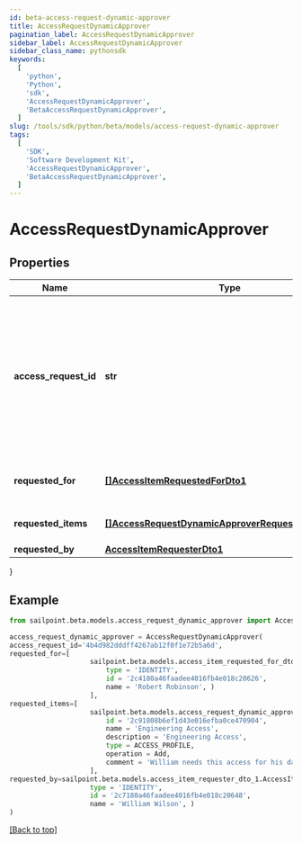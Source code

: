 ```yaml
---
id: beta-access-request-dynamic-approver
title: AccessRequestDynamicApprover
pagination_label: AccessRequestDynamicApprover
sidebar_label: AccessRequestDynamicApprover
sidebar_class_name: pythonsdk
keywords:
  [
    'python',
    'Python',
    'sdk',
    'AccessRequestDynamicApprover',
    'BetaAccessRequestDynamicApprover',
  ]
slug: /tools/sdk/python/beta/models/access-request-dynamic-approver
tags:
  [
    'SDK',
    'Software Development Kit',
    'AccessRequestDynamicApprover',
    'BetaAccessRequestDynamicApprover',
  ]
---
```


# AccessRequestDynamicApprover

## Properties

| Name | Type | Description | Notes |
| --- | --- | --- | --- |
| **access_request_id** | **str** | Unique ID of the access request object. You can use this ID with the [Access Request Status endpoint](https://developer.sailpoint.com/idn/api/beta/list-access-request-status) to get the request's status. | [required] |
| **requested_for** | [**[]AccessItemRequestedForDto1**](access-item-requested-for-dto1) | Identities access was requested for. | [required] |
| **requested_items** | [**[]AccessRequestDynamicApproverRequestedItemsInner**](access-request-dynamic-approver-requested-items-inner) | Requested access items. | [required] |
| **requested_by** | [**AccessItemRequesterDto1**](access-item-requester-dto1) |  | [required] |

}

## Example

```python
from sailpoint.beta.models.access_request_dynamic_approver import AccessRequestDynamicApprover

access_request_dynamic_approver = AccessRequestDynamicApprover(
access_request_id='4b4d982dddff4267ab12f0f1e72b5a6d',
requested_for=[
                    sailpoint.beta.models.access_item_requested_for_dto_1.AccessItemRequestedForDto_1(
                        type = 'IDENTITY',
                        id = '2c4180a46faadee4016fb4e018c20626',
                        name = 'Robert Robinson', )
                    ],
requested_items=[
                    sailpoint.beta.models.access_request_dynamic_approver_requested_items_inner.AccessRequestDynamicApprover_requestedItems_inner(
                        id = '2c91808b6ef1d43e016efba0ce470904',
                        name = 'Engineering Access',
                        description = 'Engineering Access',
                        type = ACCESS_PROFILE,
                        operation = Add,
                        comment = 'William needs this access for his day to day job activities.', )
                    ],
requested_by=sailpoint.beta.models.access_item_requester_dto_1.AccessItemRequesterDto_1(
                    type = 'IDENTITY',
                    id = '2c7180a46faadee4016fb4e018c20648',
                    name = 'William Wilson', )
)

```

[[Back to top]](#)
